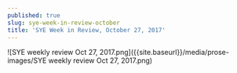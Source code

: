 ```yaml
---
published: true
slug: sye-week-in-review-october
title: 'SYE Week in Review, October 27, 2017'
---
```

![SYE weekly review Oct 27, 2017.png]({{site.baseurl}}/media/prose-images/SYE weekly review Oct 27, 2017.png)

